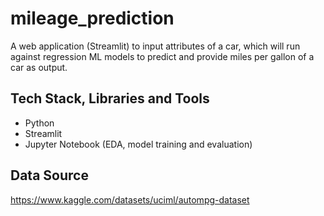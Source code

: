 # mileage_prediction

A web application (Streamlit) to input attributes of a car, which will run against regression ML models to predict and provide miles per gallon of a car as output.

## Tech Stack, Libraries and Tools

- Python
- Streamlit
- Jupyter Notebook (EDA, model training and evaluation)

## Data Source

https://www.kaggle.com/datasets/uciml/autompg-dataset
